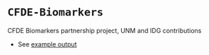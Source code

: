 # `CFDE-Biomarkers`

CFDE Biomarkers partnership project, UNM and IDG contributions

 * See [example output](output/biomarkers_loinc_hf_out.tsv)

